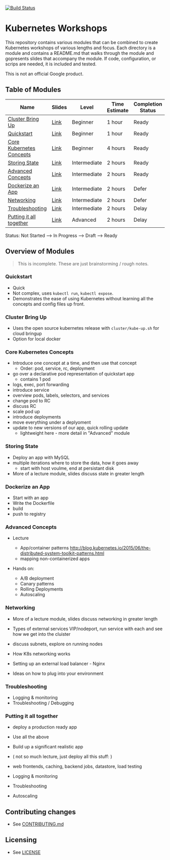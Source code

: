 [![Build Status](https://travis-ci.org/GoogleCloudPlatform/kubernetes-workshops.svg?branch=master)](https://travis-ci.org/GoogleCloudPlatform/kubernetes-workshops)

# Kubernetes Workshops

This repository contains various modules that can be combined to
create Kubernetes workshops of various lengths and focus. Each
directory is a module and contains a README.md that walks through the
module and gopresents slides that accompany the module. If code,
configuration, or scrips are needed, it is included and tested.

This is not an official Google product.

## Table of Modules

Name | Slides | Level | Time Estimate | Completion Status
------------- | ------------- | ------------- | ------------ | ------------
[Cluster Bring Up](bring-up) | [Link](https://docs.google.com/presentation/d/1AZSJi4wl1ALfMNuW8X2hoN6DZZVs35dl5lPDtDuWT_U/edit?usp=sharing) | Beginner | 1 hour | Ready
[Quickstart](quickstart) | [Link](https://docs.google.com/presentation/d/1nH88mgUhcGtuyCD9W1k3blvxrTkcqC3FfcRkiX10JR8/edit?usp=sharing) | Beginner | 1 hour | Ready
[Core Kubernetes Concepts](core-concepts) | [Link](https://docs.google.com/presentation/d/1JP6-utzrocigFpVyd9IFoZmjPV5vxGhiOONT36XBF_o/edit?usp=sharing) | Beginner | 4 hours | Ready
[Storing State](state) | [Link](https://docs.google.com/presentation/d/1av0gZl90NS2oPm2u5utht7fZums76fvsh-hqt_JMzJE/edit?usp=sharing) | Intermediate | 2 hours | Ready
[Advanced Concepts](advanced) | [Link](https://docs.google.com/presentation/d/1_mWY3fTavAYjD9twABOOEE0dRVz8YeMpeJ0s1GgvHpk/edit?usp=sharing) | Intermediate | 2 hours | Ready
[Dockerize an App](dockerize) | [Link]() | Intermediate | 2 hours | Defer
[Networking](networking) | [Link]() | Intermediate | 2 hours | Defer
[Troubleshooting](troubleshooting) | [Link]() | Intermediate | 2 hours | Delay
[Putting it all together](combine) | [Link]() | Advanced | 2 hours | Delay

Status: Not Started --> In Progress --> Draft --> Ready

## Overview of Modules

> This is incomplete. These are just brainstorming / rough notes.

### Quickstart

* Quick
* Not complex, uses `kubectl run`, `kubectl expose`.
* Demonstrates the ease of using Kubernetes without learning all the
  concepts and config files up front.

### Cluster Bring Up

* Uses the open source kubernetes release with `cluster/kube-up.sh`
  for cloud bringup
* Option for local docker

### Core Kubernetes Concepts

* Introduce one concept at a time, and then use that concept
  * Order: pod, service, rc, deployment
* go over a declarative pod representation of quickstart app
  * contains 1 pod
* logs, exec, port forwarding
* introduce service
* overview pods, labels, selectors, and services
* change pod to RC
* discuss RC
* scale pod up
* introduce deployments
* move everything under a deplyoment
* update to new versions of our app, quick rolling update
  * lightweight here - more detail in "Advanced" module

### Storing State

* Deploy an app with MySQL
* multiple iterations where to store the data, how it goes away
  * start with host voulme, end at persistant disk
* More of a lecture module, slides discuss state in greater length

### Dockerize an App

* Start with an app
* Write the Dockerfile
* build
* push to registry

### Advanced Concepts

* Lecture
  * App/container patterns
    http://blog.kubernetes.io/2015/06/the-distributed-system-toolkit-patterns.html
  * mapping non-containerized apps

* Hands on:
  * A/B deployment
  * Canary patterns
  * Rolling Deployments
  * Autoscaling

### Networking

* More of a lecture module, slides discuss networking in greater length

* Types of external services VIP/nodeport, run service with each and
  see how we get into the cluister
* discuss subnets, explore on running nodes
* How K8s networking works
* Setting up an external load balancer - Nginx
* Ideas on how to plug into your environment

### Troubleshooting

* Logging & monitoring
* Troubleshooting / Debugging

### Putting it all together

* deploy a production ready app

* Use all the above
* Build up a significant realistic app
* ( not so much lecture, just deploy all this stuff: )
* web frontends, caching, backend jobs, datastore, load testing
* Logging & monitoring
* Troubleshooting
* Autoscaling

## Contributing changes

* See [CONTRIBUTING.md](CONTRIBUTING.md)

## Licensing

* See [LICENSE](LICENSE)
